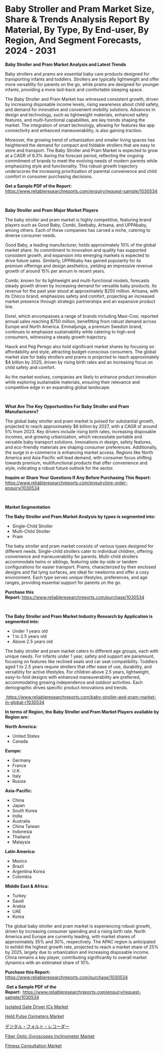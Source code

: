 <p><h1>Baby Stroller and Pram Market Size, Share & Trends Analysis Report By Material, By Type, By End-user, By Region, And Segment Forecasts, 2024 - 2031</h1></p><p><strong>Baby Stroller and Pram Market Analysis and Latest Trends</strong></p>
<p><p>Baby strollers and prams are essential baby care products designed for transporting infants and toddlers. Strollers are typically lightweight and offer more versatility for parents on the go, while prams are designed for younger infants, providing a more laid-back and comfortable sleeping space. </p><p>The Baby Stroller and Pram Market has witnessed consistent growth, driven by increasing disposable income levels, rising awareness about child safety, and demand for innovative and convenient mobility solutions. Advances in design and technology, such as lightweight materials, enhanced safety features, and multi-functional capabilities, are key trends shaping the market. The integration of smart technology, allowing for features like app connectivity and enhanced maneuverability, is also gaining traction.</p><p>Moreover, the growing trend of urbanization and smaller living spaces has heightened the demand for compact and foldable strollers that are easy to store and transport. The Baby Stroller and Pram Market is expected to grow at a CAGR of 6.3% during the forecast period, reflecting the ongoing commitment of brands to meet the evolving needs of modern parents while emphasizing style and functionality. This robust growth trajectory underscores the increasing prioritization of parental convenience and child comfort in consumer purchasing decisions.</p></p>
<p><strong>Get a Sample PDF of the Report:&nbsp;</strong> <a href="https://www.reliableresearchreports.com/enquiry/request-sample/1030534">https://www.reliableresearchreports.com/enquiry/request-sample/1030534</a></p>
<p>&nbsp;</p>
<p><strong>Baby Stroller and Pram Major Market Players</strong></p>
<p><p>The baby stroller and pram market is highly competitive, featuring brand players such as Good Baby, Combi, Seebaby, Artsana, and UPPAbaby, among others. Each of these companies has carved a niche, catering to diverse consumer needs.</p><p>Good Baby, a leading manufacturer, holds approximately 10% of the global market share. Its commitment to innovation and quality has supported consistent growth, and expansion into emerging markets is expected to drive future sales. Similarly, UPPAbaby has gained popularity for its premium offerings and design aesthetics, yielding an impressive revenue growth of around 15% per annum in recent years.</p><p>Combi, known for its lightweight and multi-functional models, forecasts steady growth driven by increasing demand for versatile baby products. Its revenue for the past year stood at approximately $250 million. Artsana, with its Chicco brand, emphasizes safety and comfort, projecting an increased market presence through strategic partnerships and an expansive product line.</p><p>Dorel, which encompasses a range of brands including Maxi-Cosi, reported annual sales reaching $750 million, benefitting from robust demand across Europe and North America. Emmaljunga, a premium Swedish brand, continues to emphasize sustainability while catering to high-end consumers, witnessing a steady growth trajectory.</p><p>Hauck and Peg Perego also hold significant market shares by focusing on affordability and style, attracting budget-conscious consumers. The global market size for baby strollers and prams is projected to reach approximately $4 billion by 2025, driven by rising birth rates and an increasing focus on child safety and comfort.</p><p>As the market evolves, companies are likely to enhance product innovation while exploring sustainable materials, ensuring their relevance and competitive edge in an expanding global landscape.</p></p>
<p>&nbsp;</p>
<p><strong>What Are The Key Opportunities For Baby Stroller and Pram Manufacturers?</strong></p>
<p><p>The global baby stroller and pram market is poised for substantial growth, projected to reach approximately $6 billion by 2027, with a CAGR of around 5% from 2023. Key drivers include rising birth rates, increasing disposable incomes, and growing urbanization, which necessitate portable and versatile baby transport solutions. Innovations in design, safety features, and eco-friendly materials are shaping consumer preferences. Additionally, the surge in e-commerce is enhancing market access. Regions like North America and Asia Pacific will lead demand, with consumer focus shifting towards premium, multifunctional products that offer convenience and style, indicating a robust future outlook for the sector.</p></p>
<p><strong>Inquire or Share Your Questions If Any Before Purchasing This Report:</strong> <a href="https://www.reliableresearchreports.com/enquiry/pre-order-enquiry/1030534">https://www.reliableresearchreports.com/enquiry/pre-order-enquiry/1030534</a></p>
<p>&nbsp;</p>
<p><strong>Market Segmentation</strong></p>
<p><strong>The Baby Stroller and Pram Market Analysis by types is segmented into:</strong></p>
<p><ul><li>Single-Child Stroller</li><li>Multi-Child Stroller</li><li>Pram</li></ul></p>
<p><p>The baby stroller and pram market consists of various types designed for different needs. Single-child strollers cater to individual children, offering convenience and maneuverability for parents. Multi-child strollers accommodate twins or siblings, featuring side-by-side or tandem configurations for easier transport. Prams, characterized by their enclosed designs and flat lying surfaces, are ideal for newborns and offer a cozy environment. Each type serves unique lifestyles, preferences, and age ranges, providing essential support for parents on the go.</p></p>
<p><strong>Purchase this Report:&nbsp;</strong><a href="https://www.reliableresearchreports.com/purchase/1030534">https://www.reliableresearchreports.com/purchase/1030534</a></p>
<p>&nbsp;</p>
<p><strong>The Baby Stroller and Pram Market Industry Research by Application is segmented into:</strong></p>
<p><ul><li>Under 1 years old</li><li>1 to 2.5 years old</li><li>Above 2.5 years old</li></ul></p>
<p><p>The baby stroller and pram market caters to different age groups, each with unique needs. For infants under 1 year, safety and support are paramount, focusing on features like reclined seats and car seat compatibility. Toddlers aged 1 to 2.5 years require strollers that offer ease of use, durability, and versatility for active lifestyles. For children above 2.5 years, lightweight, easy-to-fold designs with enhanced maneuverability are preferred, accommodating growing independence and outdoor activities. Each demographic drives specific product innovations and trends.</p></p>
<p><a href="https://www.reliableresearchreports.com/baby-stroller-and-pram-market-in-global-r1030534">&nbsp;https://www.reliableresearchreports.com/baby-stroller-and-pram-market-in-global-r1030534</a></p>
<p><strong>In terms of Region, the Baby Stroller and Pram Market Players available by Region are:</strong></p>
<p>
    <p> <strong> North America: </strong>
        <ul>
            <li>United States</li>
            <li>Canada</li>
        </ul>
        </p> 
    <p> <strong> Europe: </strong>
        <ul>
            <li>Germany</li>
            <li>France</li>
            <li>U.K.</li>
            <li>Italy</li>
            <li>Russia</li>
        </ul>
        </p> 
    <p> <strong> Asia-Pacific: </strong>
        <ul>
            <li>China</li>
            <li>Japan</li>
            <li>South Korea</li>
            <li>India</li>
            <li>Australia</li>
            <li>China Taiwan</li>
            <li>Indonesia</li>
            <li>Thailand</li>
            <li>Malaysia</li>
        </ul>
        </p> 
    <p> <strong> Latin America: </strong>
        <ul>
            <li>Mexico</li>
            <li>Brazil</li>
            <li>Argentina Korea</li>
            <li>Colombia</li>
        </ul>
        </p> 
    <p> <strong> Middle East & Africa: </strong>
        <ul>
            <li>Turkey</li>
            <li>Saudi</li>
            <li>Arabia</li>
            <li>UAE</li>
            <li>Korea</li>
        </ul>
    </p>
    </p>
<p><p>The global baby stroller and pram market is experiencing robust growth, driven by increasing consumer spending and a rising birth rate. North America and Europe are currently leading, with market shares of approximately 35% and 30%, respectively. The APAC region is anticipated to exhibit the highest growth rate, projected to reach a market share of 25% by 2025, largely due to urbanization and increasing disposable income. China remains a key player, contributing significantly to overall market dynamics with an estimated share of 10%.</p></p>
<p><strong>Purchase this Report: </strong><a href="https://www.reliableresearchreports.com/purchase/1030534">https://www.reliableresearchreports.com/purchase/1030534</a></p>
<p>&nbsp;<strong>Get a Sample PDF of the Report:&nbsp;&nbsp;</strong><a href="https://www.reliableresearchreports.com/enquiry/request-sample/1030534">https://www.reliableresearchreports.com/enquiry/request-sample/1030534</a></p>
<p><strong></strong></p>
<p><p><a href="https://medium.com/@minervawunsch/global-isolated-gate-driver-ics-market-is-projected-to-grow-at-a-cagr-of-5-1-9072cdb77c02">Isolated Gate Driver ICs Market</a></p><p><a href="https://github.com/ChiragRp1/Market-Research-Report-List-6/blob/main/held-pulse-oximeters-market.md">Held Pulse Oximeters Market</a></p><p><a href="https://medium.com/@manuelmann1976/%E9%9D%A9%E6%96%B0%E3%81%AE%E6%9C%AA%E6%9D%A5-%E3%82%B0%E3%83%AD%E3%83%BC%E3%83%90%E3%83%AB%E3%83%87%E3%82%B8%E3%82%BF%E3%83%AB%E3%83%95%E3%82%A9%E3%83%AB%E3%83%88%E3%83%AC%E3%82%B3%E3%83%BC%E3%83%80%E3%83%BC%E5%B8%82%E5%A0%B4%E3%81%AE%E6%88%90%E9%95%B7%E3%81%A8%E6%A9%9F%E4%BC%9A-2024-2031-af38890f6209">デジタル・フォルト・レコーダー</a></p><p><a href="https://issuu.com/reportprime-2/docs/fiber-optic-gyroscopes-inclinometer_00f7b5e33e2531">Fiber Optic Gyroscopes Inclinometer Market</a></p><p><a href="https://www.linkedin.com/pulse/global-fitness-consultation-market-size-share-analysis-product-dsfnc?trackingId=hi5vyr4LRsCJMGcEgrKtwA%3D%3D">Fitness Consultation Market</a></p></p>